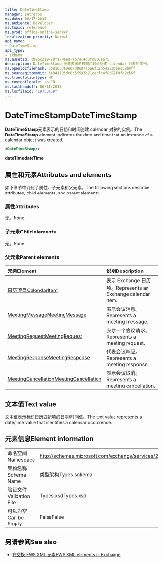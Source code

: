 ```yaml
---
title: DateTimeStamp
manager: sethgros
ms.date: 09/17/2015
ms.audience: Developer
ms.topic: reference
ms.prod: office-online-server
localization_priority: Normal
api_name:
- DateTimeStamp
api_type:
- schema
ms.assetid: c996c319-28f1-4bed-ab7a-4d0fc866e675
description: DateTimeStamp 元素表示的日期和时间创建 calendar 对象的实例。
ms.openlocfilehash: 6b81057b0e07d0607aba6f52d54220debc38b0ff
ms.sourcegitcommit: 34041125dc8c5f993b21cebfc4f8b72f0fd2cb6f
ms.translationtype: MT
ms.contentlocale: zh-CN
ms.lasthandoff: 06/11/2018
ms.locfileid: "19753759"
---
```

# <a name="datetimestamp"></a><span data-ttu-id="c10fd-103">DateTimeStamp</span><span class="sxs-lookup"><span data-stu-id="c10fd-103">DateTimeStamp</span></span>

<span data-ttu-id="c10fd-104">**DateTimeStamp**元素表示的日期和时间创建 calendar 对象的实例。</span><span class="sxs-lookup"><span data-stu-id="c10fd-104">The **DateTimeStamp** element indicates the date and time that an instance of a calendar object was created.</span></span> 
  
```xml
<DateTimeStamp/>
```

<span data-ttu-id="c10fd-105">**dateTime**</span><span class="sxs-lookup"><span data-stu-id="c10fd-105">**dateTime**</span></span>

## <a name="attributes-and-elements"></a><span data-ttu-id="c10fd-106">属性和元素</span><span class="sxs-lookup"><span data-stu-id="c10fd-106">Attributes and elements</span></span>

<span data-ttu-id="c10fd-107">如下章节中介绍了属性、子元素和父元素。</span><span class="sxs-lookup"><span data-stu-id="c10fd-107">The following sections describe attributes, child elements, and parent elements.</span></span>
  
### <a name="attributes"></a><span data-ttu-id="c10fd-108">属性</span><span class="sxs-lookup"><span data-stu-id="c10fd-108">Attributes</span></span>

<span data-ttu-id="c10fd-109">无。</span><span class="sxs-lookup"><span data-stu-id="c10fd-109">None.</span></span>
  
### <a name="child-elements"></a><span data-ttu-id="c10fd-110">子元素</span><span class="sxs-lookup"><span data-stu-id="c10fd-110">Child elements</span></span>

<span data-ttu-id="c10fd-111">无。</span><span class="sxs-lookup"><span data-stu-id="c10fd-111">None.</span></span>
  
### <a name="parent-elements"></a><span data-ttu-id="c10fd-112">父元素</span><span class="sxs-lookup"><span data-stu-id="c10fd-112">Parent elements</span></span>

|<span data-ttu-id="c10fd-113">**元素**</span><span class="sxs-lookup"><span data-stu-id="c10fd-113">**Element**</span></span>|<span data-ttu-id="c10fd-114">**说明**</span><span class="sxs-lookup"><span data-stu-id="c10fd-114">**Description**</span></span>|
|:-----|:-----|
|[<span data-ttu-id="c10fd-115">日历项目</span><span class="sxs-lookup"><span data-stu-id="c10fd-115">CalendarItem</span></span>](calendaritem.md) <br/> |<span data-ttu-id="c10fd-116">表示 Exchange 日历项。</span><span class="sxs-lookup"><span data-stu-id="c10fd-116">Represents an Exchange calendar item.</span></span>  <br/> |
|[<span data-ttu-id="c10fd-117">MeetingMessage</span><span class="sxs-lookup"><span data-stu-id="c10fd-117">MeetingMessage</span></span>](meetingmessage.md) <br/> |<span data-ttu-id="c10fd-118">表示会议消息。</span><span class="sxs-lookup"><span data-stu-id="c10fd-118">Represents a meeting message.</span></span>  <br/> |
|[<span data-ttu-id="c10fd-119">MeetingRequest</span><span class="sxs-lookup"><span data-stu-id="c10fd-119">MeetingRequest</span></span>](meetingrequest.md) <br/> |<span data-ttu-id="c10fd-120">表示一个会议请求。</span><span class="sxs-lookup"><span data-stu-id="c10fd-120">Represents a meeting request.</span></span>  <br/> |
|[<span data-ttu-id="c10fd-121">MeetingResponse</span><span class="sxs-lookup"><span data-stu-id="c10fd-121">MeetingResponse</span></span>](meetingresponse.md) <br/> |<span data-ttu-id="c10fd-122">代表会议响应。</span><span class="sxs-lookup"><span data-stu-id="c10fd-122">Represents a meeting response.</span></span>  <br/> |
|[<span data-ttu-id="c10fd-123">MeetingCancellation</span><span class="sxs-lookup"><span data-stu-id="c10fd-123">MeetingCancellation</span></span>](meetingcancellation.md) <br/> |<span data-ttu-id="c10fd-124">表示会议取消。</span><span class="sxs-lookup"><span data-stu-id="c10fd-124">Represents a meeting cancellation.</span></span>  <br/> |
   
## <a name="text-value"></a><span data-ttu-id="c10fd-125">文本值</span><span class="sxs-lookup"><span data-stu-id="c10fd-125">Text value</span></span>

<span data-ttu-id="c10fd-126">文本值表示标识日历匹配项的日期/时间值。</span><span class="sxs-lookup"><span data-stu-id="c10fd-126">The text value represents a date/time value that identifies a calendar occurrence.</span></span>
  
## <a name="element-information"></a><span data-ttu-id="c10fd-127">元素信息</span><span class="sxs-lookup"><span data-stu-id="c10fd-127">Element information</span></span>

|||
|:-----|:-----|
|<span data-ttu-id="c10fd-128">命名空间</span><span class="sxs-lookup"><span data-stu-id="c10fd-128">Namespace</span></span>  <br/> |http://schemas.microsoft.com/exchange/services/2006/types  <br/> |
|<span data-ttu-id="c10fd-129">架构名称</span><span class="sxs-lookup"><span data-stu-id="c10fd-129">Schema Name</span></span>  <br/> |<span data-ttu-id="c10fd-130">类型架构</span><span class="sxs-lookup"><span data-stu-id="c10fd-130">Types schema</span></span>  <br/> |
|<span data-ttu-id="c10fd-131">验证文件</span><span class="sxs-lookup"><span data-stu-id="c10fd-131">Validation File</span></span>  <br/> |<span data-ttu-id="c10fd-132">Types.xsd</span><span class="sxs-lookup"><span data-stu-id="c10fd-132">Types.xsd</span></span>  <br/> |
|<span data-ttu-id="c10fd-133">可以为空</span><span class="sxs-lookup"><span data-stu-id="c10fd-133">Can be Empty</span></span>  <br/> |<span data-ttu-id="c10fd-134">False</span><span class="sxs-lookup"><span data-stu-id="c10fd-134">False</span></span>  <br/> |
   
## <a name="see-also"></a><span data-ttu-id="c10fd-135">另请参阅</span><span class="sxs-lookup"><span data-stu-id="c10fd-135">See also</span></span>

- [<span data-ttu-id="c10fd-136">在交换 EWS XML 元素</span><span class="sxs-lookup"><span data-stu-id="c10fd-136">EWS XML elements in Exchange</span></span>](ews-xml-elements-in-exchange.md)

